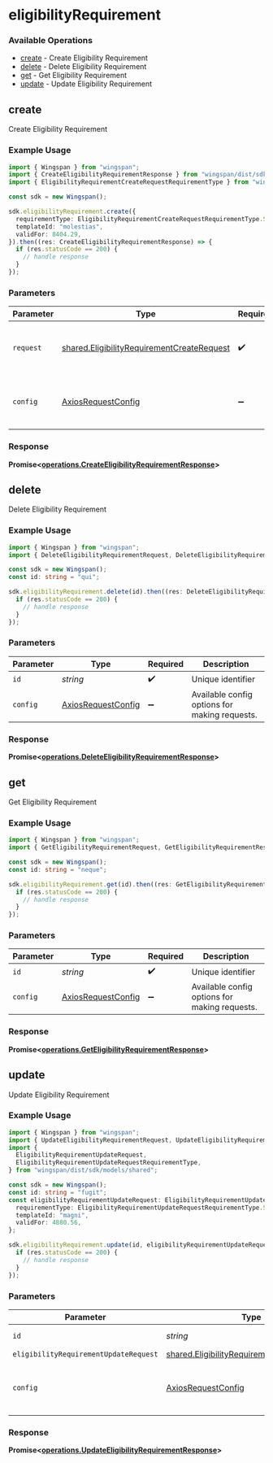 # eligibilityRequirement

### Available Operations

* [create](#create) - Create Eligibility Requirement
* [delete](#delete) - Delete Eligibility Requirement
* [get](#get) - Get Eligibility Requirement
* [update](#update) - Update Eligibility Requirement

## create

Create Eligibility Requirement

### Example Usage

```typescript
import { Wingspan } from "wingspan";
import { CreateEligibilityRequirementResponse } from "wingspan/dist/sdk/models/operations";
import { EligibilityRequirementCreateRequestRequirementType } from "wingspan/dist/sdk/models/shared";

const sdk = new Wingspan();

sdk.eligibilityRequirement.create({
  requirementType: EligibilityRequirementCreateRequestRequirementType.Signature,
  templateId: "molestias",
  validFor: 8404.29,
}).then((res: CreateEligibilityRequirementResponse) => {
  if (res.statusCode == 200) {
    // handle response
  }
});
```

### Parameters

| Parameter                                                                                                | Type                                                                                                     | Required                                                                                                 | Description                                                                                              |
| -------------------------------------------------------------------------------------------------------- | -------------------------------------------------------------------------------------------------------- | -------------------------------------------------------------------------------------------------------- | -------------------------------------------------------------------------------------------------------- |
| `request`                                                                                                | [shared.EligibilityRequirementCreateRequest](../../models/shared/eligibilityrequirementcreaterequest.md) | :heavy_check_mark:                                                                                       | The request object to use for the request.                                                               |
| `config`                                                                                                 | [AxiosRequestConfig](https://axios-http.com/docs/req_config)                                             | :heavy_minus_sign:                                                                                       | Available config options for making requests.                                                            |


### Response

**Promise<[operations.CreateEligibilityRequirementResponse](../../models/operations/createeligibilityrequirementresponse.md)>**


## delete

Delete Eligibility Requirement

### Example Usage

```typescript
import { Wingspan } from "wingspan";
import { DeleteEligibilityRequirementRequest, DeleteEligibilityRequirementResponse } from "wingspan/dist/sdk/models/operations";

const sdk = new Wingspan();
const id: string = "qui";

sdk.eligibilityRequirement.delete(id).then((res: DeleteEligibilityRequirementResponse) => {
  if (res.statusCode == 200) {
    // handle response
  }
});
```

### Parameters

| Parameter                                                    | Type                                                         | Required                                                     | Description                                                  |
| ------------------------------------------------------------ | ------------------------------------------------------------ | ------------------------------------------------------------ | ------------------------------------------------------------ |
| `id`                                                         | *string*                                                     | :heavy_check_mark:                                           | Unique identifier                                            |
| `config`                                                     | [AxiosRequestConfig](https://axios-http.com/docs/req_config) | :heavy_minus_sign:                                           | Available config options for making requests.                |


### Response

**Promise<[operations.DeleteEligibilityRequirementResponse](../../models/operations/deleteeligibilityrequirementresponse.md)>**


## get

Get Eligibility Requirement

### Example Usage

```typescript
import { Wingspan } from "wingspan";
import { GetEligibilityRequirementRequest, GetEligibilityRequirementResponse } from "wingspan/dist/sdk/models/operations";

const sdk = new Wingspan();
const id: string = "neque";

sdk.eligibilityRequirement.get(id).then((res: GetEligibilityRequirementResponse) => {
  if (res.statusCode == 200) {
    // handle response
  }
});
```

### Parameters

| Parameter                                                    | Type                                                         | Required                                                     | Description                                                  |
| ------------------------------------------------------------ | ------------------------------------------------------------ | ------------------------------------------------------------ | ------------------------------------------------------------ |
| `id`                                                         | *string*                                                     | :heavy_check_mark:                                           | Unique identifier                                            |
| `config`                                                     | [AxiosRequestConfig](https://axios-http.com/docs/req_config) | :heavy_minus_sign:                                           | Available config options for making requests.                |


### Response

**Promise<[operations.GetEligibilityRequirementResponse](../../models/operations/geteligibilityrequirementresponse.md)>**


## update

Update Eligibility Requirement

### Example Usage

```typescript
import { Wingspan } from "wingspan";
import { UpdateEligibilityRequirementRequest, UpdateEligibilityRequirementResponse } from "wingspan/dist/sdk/models/operations";
import {
  EligibilityRequirementUpdateRequest,
  EligibilityRequirementUpdateRequestRequirementType,
} from "wingspan/dist/sdk/models/shared";

const sdk = new Wingspan();
const id: string = "fugit";
const eligibilityRequirementUpdateRequest: EligibilityRequirementUpdateRequest = {
  requirementType: EligibilityRequirementUpdateRequestRequirementType.Signature,
  templateId: "magni",
  validFor: 4880.56,
};

sdk.eligibilityRequirement.update(id, eligibilityRequirementUpdateRequest).then((res: UpdateEligibilityRequirementResponse) => {
  if (res.statusCode == 200) {
    // handle response
  }
});
```

### Parameters

| Parameter                                                                                                | Type                                                                                                     | Required                                                                                                 | Description                                                                                              |
| -------------------------------------------------------------------------------------------------------- | -------------------------------------------------------------------------------------------------------- | -------------------------------------------------------------------------------------------------------- | -------------------------------------------------------------------------------------------------------- |
| `id`                                                                                                     | *string*                                                                                                 | :heavy_check_mark:                                                                                       | Unique identifier                                                                                        |
| `eligibilityRequirementUpdateRequest`                                                                    | [shared.EligibilityRequirementUpdateRequest](../../models/shared/eligibilityrequirementupdaterequest.md) | :heavy_minus_sign:                                                                                       | N/A                                                                                                      |
| `config`                                                                                                 | [AxiosRequestConfig](https://axios-http.com/docs/req_config)                                             | :heavy_minus_sign:                                                                                       | Available config options for making requests.                                                            |


### Response

**Promise<[operations.UpdateEligibilityRequirementResponse](../../models/operations/updateeligibilityrequirementresponse.md)>**

